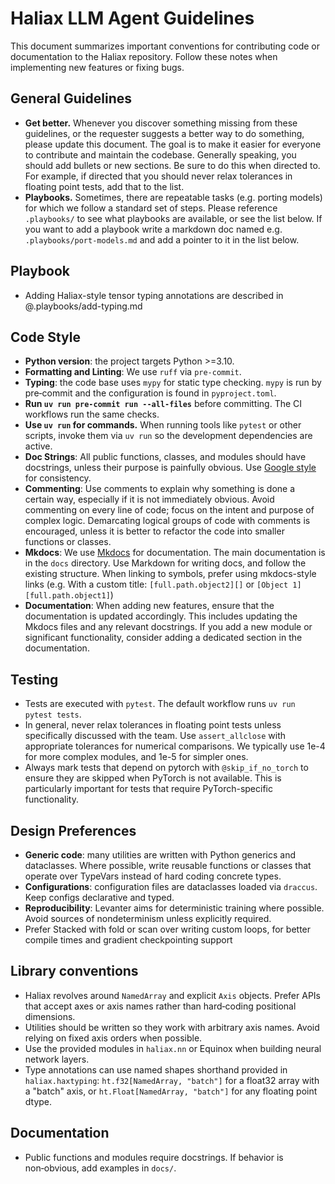 # Haliax LLM Agent Guidelines

This document summarizes important conventions for contributing code or documentation to the Haliax
repository. Follow these notes when implementing new features or fixing bugs.

## General Guidelines

* **Get better.** Whenever you discover something missing from these guidelines, or the requester
  suggests a better way to do something, please update this document. The goal is to make it easier for
  everyone to contribute and maintain the codebase. Generally speaking, you should add bullets or new sections.
  Be sure to do this when directed to. For example, if directed that you should never relax tolerances in
  floating point tests, add that to the list.
* **Playbooks.** Sometimes, there are repeatable tasks (e.g. porting models) for which we follow a standard set of steps.
  Please reference `.playbooks/` to see what playbooks are available, or see the list below. If you want to add a playbook
  write a markdown doc named e.g. `.playbooks/port-models.md` and add a pointer to it in the list below.

## Playbook

- Adding Haliax-style tensor typing annotations are described in @.playbooks/add-typing.md

## Code Style

* **Python version**: the project targets Python >=3.10.
* **Formatting and Linting**: We use `ruff` via `pre-commit`.
* **Typing**: the code base uses `mypy` for static type checking. `mypy` is run by pre‑commit and the
  configuration is found in `pyproject.toml`.
* **Run `uv run pre-commit run --all-files`** before committing. The CI workflows run the same checks.
* **Use `uv run` for commands.** When running tools like `pytest` or other scripts, invoke them via `uv run` so the development dependencies are active.
* **Doc Strings**: All public functions, classes, and modules should have docstrings, unless
  their purpose is painfully obvious. Use
  [Google style](https://google.github.io/styleguide/pyguide.html#38-comments-and-docstrings) for
  consistency.
* **Commenting**: Use comments to explain why something is done a certain way, especially if it is not
  immediately obvious. Avoid commenting on every line of code; focus on the intent and purpose of
  complex logic. Demarcating logical groups of code with comments is encouraged, unless it is better
  to refactor the code into smaller functions or classes.
* **Mkdocs**: We use [Mkdocs](https://www.mkdocs.org/) for documentation. The main documentation is in
  the `docs` directory. Use Markdown for writing docs, and follow the existing structure. When linking to
  symbols, prefer using mkdocs-style links (e.g. With a custom title: `[full.path.object2][]` or
  `[Object 1][full.path.object1]`)
* **Documentation**: When adding new features, ensure that the documentation is updated accordingly.
  This includes updating the Mkdocs files and any relevant docstrings. If you add a new module or
  significant functionality, consider adding a dedicated section in the documentation.

## Testing

* Tests are executed with `pytest`. The default workflow runs `uv run pytest tests`.
* In general, never relax tolerances in floating point tests unless specifically discussed with the
  team. Use `assert_allclose` with appropriate tolerances for numerical comparisons. We typically use
  1e-4 for more complex modules, and 1e-5 for simpler ones.
* Always mark tests that depend on pytorch with `@skip_if_no_torch` to ensure they are skipped
  when PyTorch is not available. This is particularly important for tests that require PyTorch-specific
  functionality.


## Design Preferences

* **Generic code**: many utilities are written with Python generics and dataclasses. Where possible,
  write reusable functions or classes that operate over TypeVars instead of hard coding concrete types.
* **Configurations**: configuration files are dataclasses loaded via `draccus`. Keep configs
  declarative and typed.
* **Reproducibility**: Levanter aims for deterministic training where possible. Avoid sources of
  nondeterminism unless explicitly required.
* Prefer Stacked with fold or scan over writing custom loops, for better compile times and gradient checkpointing support

## Library conventions
- Haliax revolves around `NamedArray` and explicit `Axis` objects. Prefer APIs that accept
  axes or axis names rather than hard‑coding positional dimensions.
- Utilities should be written so they work with arbitrary axis names. Avoid relying on
  fixed axis orders when possible.
- Use the provided modules in `haliax.nn` or Equinox when building neural network layers.
- Type annotations can use named shapes shorthand provided in `haliax.haxtyping`: `ht.f32[NamedArray, "batch"]`
  for a float32 array with a "batch" axis, or `ht.Float[NamedArray, "batch"]` for any floating point dtype.

## Documentation
- Public functions and modules require docstrings. If behavior is non‑obvious,
  add examples in `docs/`.
